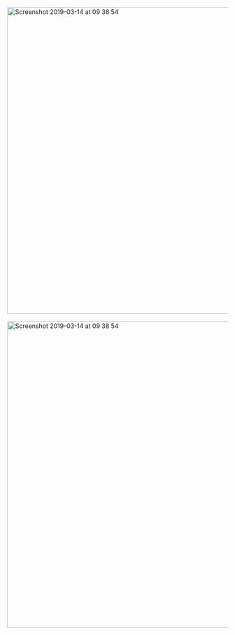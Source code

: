 


<img width="700" alt="Screenshot 2019-03-14 at 09 38 54" src = "https://user-images.githubusercontent.com/71661306/170622268-a74d3bef-4d09-4cfc-abaa-a1e6962805af.png">
<br>
<br>
<img width="700" alt="Screenshot 2019-03-14 at 09 38 54" src = "https://user-images.githubusercontent.com/71661306/170622089-44abc955-e60d-4d2b-bea2-c8dbc14b0af4.png">



